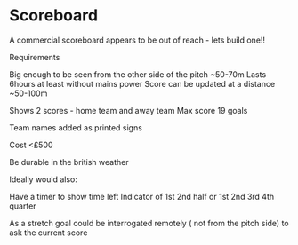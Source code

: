 # Scoreboard

A commercial scoreboard appears to be out of reach - lets build one!!

Requirements

Big enough to be seen from the other side of the pitch ~50-70m
Lasts 6hours at least without mains power
Score can be updated at a distance ~50-100m

Shows 2 scores - home team and away team
Max score 19 goals

Team names added as printed signs

Cost <£500

Be durable in the british weather

Ideally would also:

Have a timer to show time left
Indicator of 1st 2nd half or 1st 2nd 3rd 4th quarter

As a stretch goal could be interrogated remotely ( not from the pitch side) to ask the current score
